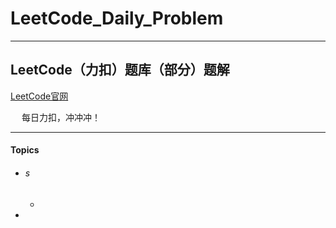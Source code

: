 # LeetCode_Daily_Problem

---------------------------

## LeetCode（力扣）题库（部分）题解

[LeetCode官网](https://leetcode-cn.com)

&emsp; 每日力扣，冲冲冲！

---------

#### Topics

- ###### s

    - []()

- 
